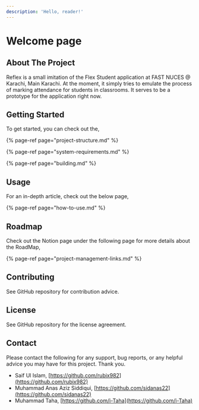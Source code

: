 ```yaml
---
description: 'Hello, reader!'
---
```


# Welcome page

## About The Project

Reflex is a small imitation of the Flex Student application at FAST NUCES @ Karachi, Main Karachi. At the moment, it simply tries to emulate the process of marking attendance for students in classrooms. It serves to be a prototype for the application right now.

## Getting Started

To get started, you can check out the,

{% page-ref page="project-structure.md" %}

{% page-ref page="system-requirements.md" %}

{% page-ref page="building.md" %}

## Usage

For an in-depth article, check out the below page,

{% page-ref page="how-to-use.md" %}

## Roadmap

Check out the Notion page under the following page for more details about the RoadMap,

{% page-ref page="project-management-links.md" %}

## Contributing

See GitHub repository for contribution advice.

## License

See GitHub repository for the license agreement.

## Contact

Please contact the following for any support, bug reports, or any helpful advice you may have for this project. Thank you.

* Saif Ul Islam, [https://github.com/rubix982](https://github.com/rubix982)
* Muhammad Anas Aziz Siddiqui, [https://github.com/sidanas22](https://github.com/sidanas22)
* Muhammad Taha, [https://github.com/i-Taha](https://github.com/i-Taha)



